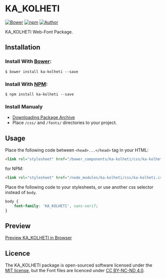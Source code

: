 # KA_KOLHETI

[![Bower](https://img.shields.io/bower/v/ka-kolheti.svg)](http://bower.io/search/?q=ka-kolheti)
[![npm](https://img.shields.io/npm/v/ka-kolheti.svg)](https://www.npmjs.com/package/ka-kolheti)
[![Author](https://img.shields.io/badge/Font_Author-OSGF-blue.svg)](https://github.com/web-fonts/ka-kolheti)

KA_KOLHETI Web-Font Package.

## Installation

### Install With [Bower](http://bower.io):

```
$ bower install ka-kolheti --save
```

### Install With [NPM](https://www.npmjs.com):

```
$ npm install ka-kolheti --save
```

### Install Manualy

* [Downloading Package Archive](https://github.com/web-fonts/ka-kolheti/archive/master.zip)
* Place `/css/` and `/fonts/` directories to your project.

## Usage

Place the following code between `<head>...</head>` tag in your HTML:

```html
<link rel="stylesheet" href="/bower_components/ka-kolheti/css/ka-kolheti.css">
```

for NPM:

```html
<link rel="stylesheet" href="/node_modules/ka-kolheti/css/ka-kolheti.css">
```

Place the following code to your stylesheets, or use another css selector instead of `body`.

```css
body {
    font-family: 'KA_KOLHETI', sans-serif;
}
```

## Preview

[Preview KA_KOLHETI in Browser](http://web-fonts.ge/ka-kolheti)

## Licence

The KA_KOLHETI package is open-sourced software licensed under the [MIT license](http://opensource.org/licenses/MIT), but the Font files are licenced under [CC BY-NC-ND 4.0](http://creativecommons.org/licenses/by-nc-nd/4.0/).